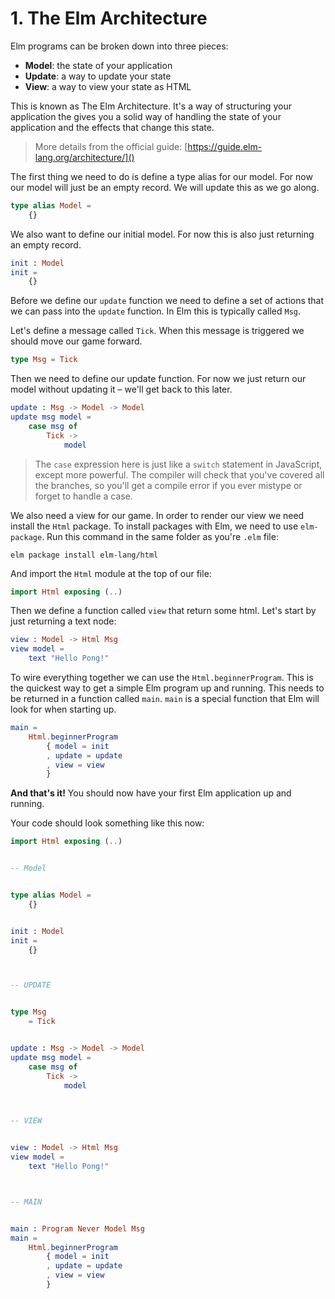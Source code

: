 # 1. The Elm Architecture

Elm programs can be broken down into three pieces:

- **Model**: the state of your application
- **Update**: a way to update your state
- **View**: a way to view your state as HTML

This is known as The Elm Architecture. It's a way of structuring your
application the gives you a solid way of handling the state of your
application and the effects that change this state.

> More details from the official guide: [https://guide.elm-lang.org/architecture/]()

The first thing we need to do is define a type alias for our model. For now our model will just be an empty record. We will update this as we go along.

```Elm
type alias Model =
    {}
```

We also want to define our initial model. For now this is also just returning an empty record.

```Elm
init : Model
init =
    {}
```

Before we define our `update` function we need to define a set of actions that we can pass into the `update` function. In Elm this is typically called `Msg`.

Let's define a message called `Tick`. When this message is triggered we should move our game forward.

```Elm
type Msg = Tick
```

Then we need to define our update function. For now we just return our model without updating it – we'll get back to this later.

```Elm
update : Msg -> Model -> Model
update msg model =
    case msg of
        Tick ->
            model
```

> The `case` expression here is just like a `switch` statement in JavaScript, except more powerful. The compiler will check that you've covered all the branches, so you'll get a compile error if you ever mistype or forget to handle a case.

We also need a view for our game. In order to render our view we need install the `Html` package. To install packages with Elm, we need to use `elm-package`.
Run this command in the same folder as you're `.elm` file:

```
elm package install elm-lang/html
```

And import the `Html` module at the top of our file:

```Elm
import Html exposing (..)
```

Then we define a function called `view` that return some html. Let's start by just returning a text node:

```Elm
view : Model -> Html Msg
view model =
    text "Hello Pong!"
```

To wire everything together we can use the `Html.beginnerProgram`. This is the quickest way to get a simple Elm program up and running. This needs to be returned in a function called `main`. `main` is a special function that Elm will look for when starting up.

```Elm
main =
    Html.beginnerProgram
        { model = init
        , update = update
        , view = view
        }
```

**And that's it!** You should now have your first Elm application up and running.

Your code should look something like this now:

```Elm
import Html exposing (..)


-- Model


type alias Model =
    {}


init : Model
init =
    {}



-- UPDATE


type Msg
    = Tick


update : Msg -> Model -> Model
update msg model =
    case msg of
        Tick ->
            model



-- VIEW


view : Model -> Html Msg
view model =
    text "Hello Pong!"



-- MAIN


main : Program Never Model Msg
main =
    Html.beginnerProgram
        { model = init
        , update = update
        , view = view
        }
```
